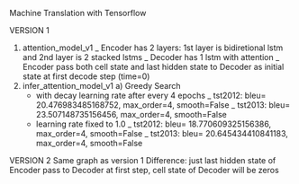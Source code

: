 Machine Translation with Tensorflow

VERSION 1
1) attention_model_v1
_ Encoder has 2 layers: 1st layer is bidiretional lstm and 2nd layer is 2 stacked lstms
_ Decoder has 1 lstm with attention
_ Encoder pass both cell state and last hidden state to Decoder as initial state at first decode step (time=0)
2) infer_attention_model_v1
    a) Greedy Search
    * with decay learning rate after every 4 epochs
    _ tst2012: bleu= 20.476983485168752, max_order=4, smooth=False
    _ tst2013: bleu= 23.507148735156456, max_order=4, smooth=False
    * learning rate fixed to 1.0
    _ tst2012: bleu= 18.770609325156386, max_order=4, smooth=False
    _ tst2013: bleu= 20.645434410841183, max_order=4, smooth=False

VERSION 2
Same graph as version 1
Difference: just last hidden state of Encoder pass to Decoder at first step, cell state of Decoder will be zeros